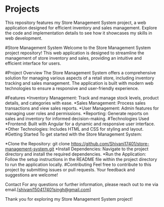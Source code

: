 # Projects
This repository features my Store Management System project, a web application designed for efficient inventory and sales management. Explore the code and implementation details to see how it showcases my skills in web development.

#Store Management System
Welcome to the Store Management System project repository! This web application is designed to streamline the management of store inventory and sales, providing an intuitive and efficient interface for users.

#Project Overview
The Store Management System offers a comprehensive solution for managing various aspects of a retail store, including inventory tracking and sales management. The application is built with modern web technologies to ensure a responsive and user-friendly experience.

#Features
 *Inventory Management: Track and manage stock levels, product details, and categories with ease.
 *Sales Management: Process sales transactions and view sales reports.
 *User Management: Admin features for managing user roles and permissions.
 *Reporting: Generate reports on sales and inventory for informed decision-making.
#Technologies Used
 *Frontend: Built with Angular for a dynamic and responsive user interface.
 *Other Technologies: Includes HTML and CSS for styling and layout.
#Getting Started
To get started with the Store Management System:

*Clone the Repository: git clone https://github.com/Shivani17401/store-management-system.git
*Install Dependencies: Navigate to the project directory and install the required dependencies.
*Run the Application: Follow the setup instructions in the README file within the project directory to run the application locally.
#Contributing
Feel free to contribute to this project by submitting issues or pull requests. Your feedback and suggestions are welcome!

Contact
For any questions or further information, please reach out to me via email.[shivani150417401singh@gmail.com]

Thank you for exploring my Store Management System project!
